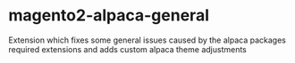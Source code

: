 # magento2-alpaca-general
Extension which fixes some general issues caused by the alpaca packages required extensions and adds custom alpaca theme adjustments
